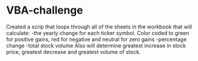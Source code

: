 # VBA-challenge
Created a scrip that loops through all of the sheets in the workbook that will calculate:
-the yearly change for each ticker symbol. Color coded to green for positive gains, red for negative and neutral for zero gains
-percentage change
-total stock volume
Also will determine greatest increase in stock price, greatest decrease and greatest volume of stock.
